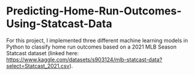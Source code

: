 # Predicting-Home-Run-Outcomes-Using-Statcast-Data
For this project, I implemented three different machine learning models in Python to classify home run outcomes based on a 2021 MLB Season Statcast dataset (linked here: https://www.kaggle.com/datasets/s903124/mlb-statcast-data?select=Statcast_2021.csv). 
